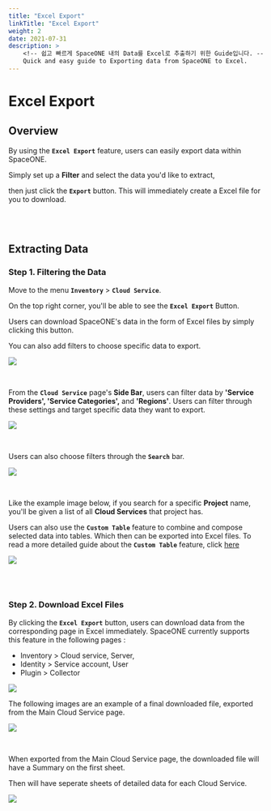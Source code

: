 ```yaml
---
title: "Excel Export"
linkTitle: "Excel Export"
weight: 2
date: 2021-07-31
description: >
    <!-- 쉽고 빠르게 SpaceONE 내의 Data를 Excel로 추출하기 위한 Guide입니다. -->
    Quick and easy guide to Exporting data from SpaceONE to Excel.
---
```



# Excel Export

## Overview

<!-- Excel export 기능을 이용해 손쉽게 SpaceONE내부의 데이터를 추출할 수 있습니다. -->
By using the **`Excel Export`** feature, users can easily export data within SpaceONE.

<!-- 원하는 데이터를 추출하기 위한 필터를 설정한 후, export를 누르면 바로 excel로 해당 데이터를 받을 수 있습니다.-->
Simply set up a **Filter** and select the data you'd like to extract, 

then just click the **`Export`** button. This will immediately create a Excel file for you to download.

<br>
<br>

## Extracting Data 
<!-- 데이터 추출하기 -->

### Step 1. Filtering the Data
<!-- Step 1. 데이터 필터링하기 -->

Move to the menu **`Inventory`** > **`Cloud Service`**.

On the top right corner, you'll be able to see the **`Excel Export`** Button.

Users can download SpaceONE's data in the form of Excel files by simply clicking this button.

You can also add filters to choose specific data to export.

![](/ko/docs/guides/advanced/excel-export-img/excel_export_01.png)

<!-- 위의 사진의 Excel 모양 버튼을 클릭하면, 원하는 데이터를 엑셀로 받을 수 있습니다. 원하는 데이터를 가공하기 위해 여러 필터를 설정할 수 있습니다. -->


<br>

From the **`Cloud Service`** page's **Side Bar**, users can filter data by **'Service Providers', 'Service Categories',** and **'Regions'**. Users can filter through these settings and target specific data they want to export.

![](/ko/docs/guides/advanced/img/filtered_cloud_service.png)

<!-- 클라우드 서비스 페이지에서는 왼쪽 사이드 바의 필터를 이용해 각 프로바이더 별, 각 서비스 특성 별, 리전 별로 데이터를 볼 수 있고 해당 데이터를 추출할 수 있습니다.-->


<br>

Users can also choose filters through the **`Search`** bar.

![](/ko/docs/guides/advanced/excel-export-img/excel_export_02.png)

<!-- 더 나아가, 검색창에서도 원하는 필터를 선택할 수 있습니다. -->


<br>

Like the example image below, if you search for a specific **Project** name, you'll be given a list of all **Cloud Services** that project has.

Users can also use the **`Custom Table`** feature to combine and compose selected data into tables. Which then can be exported into Excel files. To read a more detailed guide about the **`Custom Table`** feature, click [here](/ko/docs/guides/advanced/custom_table)


![](/ko/docs/guides/advanced/excel-export-img/excel_export_03.png)

<!-- 예를 들어 이 검색 필터를 이용해 원하는 프로젝트를 검색하면, 위와 같이 프로젝트 별로 가지고 있는 클라우드 서비스를 한 눈에 볼 수 있습니다.이와 같은 방식으로 뒤의 목차에서 설명할 커스텀 테이블 기능을 활용해 원하는 데이터를 조합하여 테이블을 구성하고, 해당 데이터를 Excel로 추출할 수 있습니다. -->


<br>
<br>

### Step 2. Download Excel Files
<!--Step 2. Excel 다운받기-->

By clicking the **`Excel Export`** button, users can download data from the corresponding page in Excel immediately. SpaceONE currently supports this feature in the following pages : 
* Inventory > Cloud service, Server,
* Identity > Service account, User
* Plugin > Collector 

![](/ko/docs/guides/advanced/img/2021-05-10-1.15.37.png)

<!-- SpaceONE 내에서 위와 같은 Excel 모양 버튼을 클릭하면 해당하는 페이지의 데이터를 바로 excel로 받아볼 수 있습니다. 현재 Cloud service, Server, User, Service account, Collector 페이지에서 해당 기능을 지원합니다. -->


The following images are an example of a final downloaded file, exported from the Main Cloud Service page.

![](/ko/docs/guides/advanced/img/cloud_service_summary_excel.png)

<br>

When exported from the Main Cloud Service page, the downloaded file will have a Summary on the first sheet. 

Then will have seperate sheets of detailed data for each Cloud Service. 

![](/ko/docs/guides/advanced/img/cloud_service_excel.png)

<!-- 예를 들어,Cloud service 메인 페이지에서 Export를 할 시에첫 Sheet에는 요약 정보가 들어가고 그 다음 Sheet부터는 각각의 Cloud Service에 대한 Detail 정보가 들어갑니다.-->



